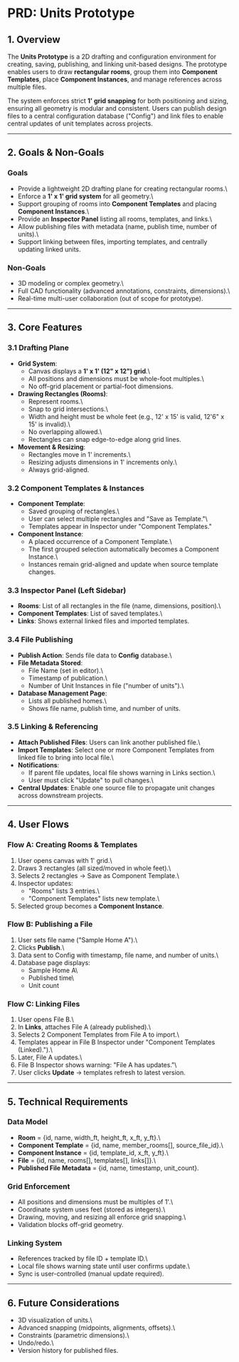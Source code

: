 # PRD: Units Prototype

## 1. Overview

The **Units Prototype** is a 2D drafting and configuration environment
for creating, saving, publishing, and linking unit-based designs. The
prototype enables users to draw **rectangular rooms**, group them into
**Component Templates**, place **Component Instances**, and manage
references across multiple files.

The system enforces strict **1' grid snapping** for both positioning and
sizing, ensuring all geometry is modular and consistent. Users can
publish design files to a central configuration database ("Config") and
link files to enable central updates of unit templates across projects.

------------------------------------------------------------------------

## 2. Goals & Non-Goals

### Goals

-   Provide a lightweight 2D drafting plane for creating rectangular
    rooms.\
-   Enforce a **1' x 1' grid system** for all geometry.\
-   Support grouping of rooms into **Component Templates** and placing
    **Component Instances**.\
-   Provide an **Inspector Panel** listing all rooms, templates, and
    links.\
-   Allow publishing files with metadata (name, publish time, number of
    units).\
-   Support linking between files, importing templates, and centrally
    updating linked units.

### Non-Goals

-   3D modeling or complex geometry.\
-   Full CAD functionality (advanced annotations, constraints,
    dimensions).\
-   Real-time multi-user collaboration (out of scope for prototype).

------------------------------------------------------------------------

## 3. Core Features

### 3.1 Drafting Plane

-   **Grid System**:
    -   Canvas displays a **1' x 1' (12" x 12") grid**.\
    -   All positions and dimensions must be whole-foot multiples.\
    -   No off-grid placement or partial-foot dimensions.
-   **Drawing Rectangles (Rooms)**:
    -   Represent rooms.\
    -   Snap to grid intersections.\
    -   Width and height must be whole feet (e.g., 12' x 15' is valid,
        12'6" x 15' is invalid).\
    -   No overlapping allowed.\
    -   Rectangles can snap edge-to-edge along grid lines.
-   **Movement & Resizing**:
    -   Rectangles move in 1' increments.\
    -   Resizing adjusts dimensions in 1' increments only.\
    -   Always grid-aligned.

### 3.2 Component Templates & Instances

-   **Component Template**:
    -   Saved grouping of rectangles.\
    -   User can select multiple rectangles and "Save as Template."\
    -   Templates appear in Inspector under "Component Templates."
-   **Component Instance**:
    -   A placed occurrence of a Component Template.\
    -   The first grouped selection automatically becomes a Component
        Instance.\
    -   Instances remain grid-aligned and update when source template
        changes.

### 3.3 Inspector Panel (Left Sidebar)

-   **Rooms**: List of all rectangles in the file (name, dimensions,
    position).\
-   **Component Templates**: List of saved templates.\
-   **Links**: Shows external linked files and imported templates.

### 3.4 File Publishing

-   **Publish Action**: Sends file data to **Config** database.\
-   **File Metadata Stored**:
    -   File Name (set in editor).\
    -   Timestamp of publication.\
    -   Number of Unit Instances in file ("number of units").\
-   **Database Management Page**:
    -   Lists all published homes.\
    -   Shows file name, publish time, and number of units.

### 3.5 Linking & Referencing

-   **Attach Published Files**: Users can link another published file.\
-   **Import Templates**: Select one or more Component Templates from
    linked file to bring into local file.\
-   **Notifications**:
    -   If parent file updates, local file shows warning in Links
        section.\
    -   User must click "Update" to pull changes.\
-   **Central Updates**: Enable one source file to propagate unit
    changes across downstream projects.

------------------------------------------------------------------------

## 4. User Flows

### Flow A: Creating Rooms & Templates

1.  User opens canvas with 1' grid.\
2.  Draws 3 rectangles (all sized/moved in whole feet).\
3.  Selects 2 rectangles → Save as Component Template.\
4.  Inspector updates:
    -   "Rooms" lists 3 entries.\
    -   "Component Templates" lists new template.\
5.  Selected group becomes a **Component Instance**.

### Flow B: Publishing a File

1.  User sets file name ("Sample Home A").\
2.  Clicks **Publish**.\
3.  Data sent to Config with timestamp, file name, and number of units.\
4.  Database page displays:
    -   Sample Home A\
    -   Published time\
    -   Unit count

### Flow C: Linking Files

1.  User opens File B.\
2.  In **Links**, attaches File A (already published).\
3.  Selects 2 Component Templates from File A to import.\
4.  Templates appear in File B Inspector under "Component Templates
    (Linked).").\
5.  Later, File A updates.\
6.  File B Inspector shows warning: "File A has updates."\
7.  User clicks **Update** → templates refresh to latest version.

------------------------------------------------------------------------

## 5. Technical Requirements

### Data Model

-   **Room** = {id, name, width_ft, height_ft, x_ft, y_ft}.\
-   **Component Template** = {id, name, member_rooms\[\],
    source_file_id}.\
-   **Component Instance** = {id, template_id, x_ft, y_ft}.\
-   **File** = {id, name, rooms\[\], templates\[\], links\[\]}.\
-   **Published File Metadata** = {id, name, timestamp, unit_count}.

### Grid Enforcement

-   All positions and dimensions must be multiples of 1'.\
-   Coordinate system uses feet (stored as integers).\
-   Drawing, moving, and resizing all enforce grid snapping.\
-   Validation blocks off-grid geometry.

### Linking System

-   References tracked by file ID + template ID.\
-   Local file shows warning state until user confirms update.\
-   Sync is user-controlled (manual update required).

------------------------------------------------------------------------

## 6. Future Considerations

-   3D visualization of units.\
-   Advanced snapping (midpoints, alignments, offsets).\
-   Constraints (parametric dimensions).\
-   Undo/redo.\
-   Version history for published files.
